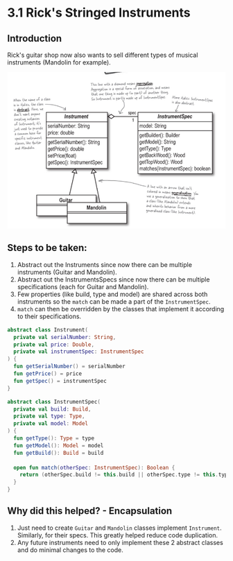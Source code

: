 # 3.1 Rick's Stringed Instruments

## Introduction

Rick's guitar shop now also wants to sell different types of musical instruments (Mandolin for example).

![overview](3.1-ricks-instruments-shop-uml.png)

## Steps to be taken:

1. Abstract out the Instruments since now there can be multiple instruments (Guitar and Mandolin).
2. Abstract out the InstrumentsSpecs since now there can be multiple specifications (each for Guitar and Mandolin).
3. Few properties (like build, type and model) are shared across both instruments so the `match` can be made a part of the `InstrumentSpec`.
4. `match` can then be overridden by the classes that implement it according to their specifications.

```kotlin
abstract class Instrument(
  private val serialNumber: String,
  private val price: Double,
  private val instrumentSpec: InstrumentSpec
) {
  fun getSerialNumber() = serialNumber
  fun getPrice() = price
  fun getSpec() = instrumentSpec
}
```

```kotlin
abstract class InstrumentSpec(
  private val build: Build,
  private val type: Type,
  private val model: Model
) {
  fun getType(): Type = type
  fun getModel(): Model = model
  fun getBuild(): Build = build

  open fun match(otherSpec: InstrumentSpec): Boolean {
    return (otherSpec.build != this.build || otherSpec.type != this.type || otherSpec.model != this.model)
  }
}
```

## Why did this helped? - Encapsulation

1. Just need to create `Guitar` and `Mandolin` classes implement `Instrument`. Similarly, for their specs. This greatly helped reduce code duplication.
2. Any future instruments need to only implement these 2 abstract classes and do minimal changes to the code.
